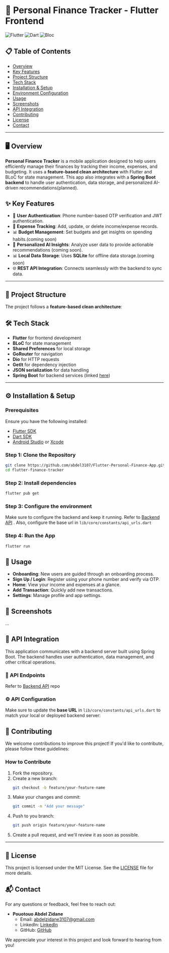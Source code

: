 # 📱 Personal Finance Tracker - Flutter Frontend

![Flutter](https://img.shields.io/badge/Flutter-v3.24.1-blue?style=flat-square&logo=flutter) ![Dart](https://img.shields.io/badge/Dart-v3.5.1-blue?style=flat-square&logo=dart) ![Bloc](https://img.shields.io/badge/State_Management-BLoC-yellow?style=flat-square&logo=bloc)

## 📋 Table of Contents
- [Overview](#overview)
- [Key Features](#key-features)
- [Project Structure](#project-structure)
- [Tech Stack](#tech-stack)
- [Installation & Setup](#installation--setup)
- [Environment Configuration](#environment-configuration)
- [Usage](#usage)
- [Screenshots](#screenshots)
- [API Integration](#api-integration)
- [Contributing](#contributing)
- [License](#license)
- [Contact](#contact)

---

## 🖥️ Overview
**Personal Finance Tracker** is a mobile application designed to help users efficiently manage their finances by tracking their income, expenses, and budgeting. It uses a **feature-based clean architecture** with Flutter and BLoC for state management. This app also integrates with a **Spring Boot backend** to handle user authentication, data storage, and personalized AI-driven recommendations(planned).

## ✨ Key Features
- 📲 **User Authentication**: Phone number-based OTP verification and JWT authentication.
- 💸 **Expense Tracking**: Add, update, or delete income/expense records.
- 📊 **Budget Management**: Set budgets and get insights on spending habits.(coming soon)
- 📑 **Personalized AI Insights**: Analyze user data to provide actionable recommendations (coming soon).
- 📊 **Local Data Storage**: Uses **SQLite** for offline data storage.(coming soon)
- 🌐 **REST API Integration**: Connects seamlessly with the backend to sync data.

---

## 📁 Project Structure
The project follows a **feature-based clean architecture**:


## 🛠️ Tech Stack
- **Flutter** for frontend development
- **BLoC** for state management
- **Shared Preferences** for local storage
- **GoRouter** for navigation
- **Dio** for HTTP requests
- **GetIt** for dependency injection
- **JSON serialization** for data handling
- **Spring Boot** for backend services (linked [here](https://github.com/abdel3107/SpringBoot-Personal-Finance-API))

---

## ⚙️ Installation & Setup

### Prerequisites
Ensure you have the following installed:
- [Flutter SDK](https://docs.flutter.dev/get-started/install)
- [Dart SDK](https://dart.dev/get-dart)
- [Android Studio](https://developer.android.com/studio) or [Xcode](https://developer.apple.com/xcode/)

### Step 1: Clone the Repository
```bash
git clone https://github.com/abdel3107/Flutter-Personal-Finance-App.git
cd flutter-finance-tracker
```
### Step 2: Install dependencies
```bash
flutter pub get
```
### Step 3: Configure the environment
Make sure to configure the backend and keep it running. Refer to [Backend API](https://github.com/abdel3107/SpringBoot-Personal-Finance-API) .
Also, configure the base url in `lib/core/constants/api_urls.dart`

### Step 4: Run the App
```bash
flutter run
```

## 🚀 Usage
- **Onboarding**: New users are guided through an onboarding process.
- **Sign Up / Login**: Register using your phone number and verify via OTP.
- **Home**: View your income and expenses at a glance.
- **Add Transaction**: Quickly add new transactions.
- **Settings**: Manage profile and app settings.

## 📸 Screenshots
...


## 🔗 API Integration

This application communicates with a backend server built using Spring Boot. The backend handles user authentication, data management, and other critical operations.

### 📡 API Endpoints
Refer to [Backend API](https://github.com/abdel3107/SpringBoot-Personal-Finance-API) repo 


### ⚙️ API Configuration
Make sure to update the **base URL** in `lib/core/constants/api_urls.dart` to match your local or deployed backend server:

## 🤝 **Contributing**
We welcome contributions to improve this project! If you'd like to contribute, please follow these guidelines:

### How to Contribute
1. Fork the repository.
2. Create a new branch:
   ```bash
   git checkout -b feature/your-feature-name
   ```
3. Make your changes and commit:
   ```bash
   git commit -m "Add your message"
   ```
4. Push to you branch:
   ```bash
   git push origin feature/your-feature-name
   ```
5. Create a pull request, and we'll review it as soon as possible.


---

## 📄 **License**
This project is licensed under the MIT License. See the [LICENSE](LICENSE) file for more details.


## 📬 Contact

For any questions or feedback, feel free to reach out:

- **Pouotouo Abdel Zidane**
  - Email: [abdelzidane3107@gmail.com](mailto:abdelzidane3107@gmail.com)
  - LinkedIn: [LinkedIn](https://www.linkedin.com/in/pouotouo/)
  - GitHub: [GitHub](https://github.com/abdel3107)

We appreciate your interest in this project and look forward to hearing from you!





